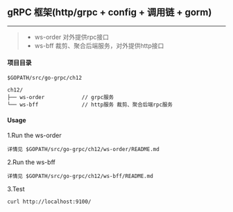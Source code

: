 ## gRPC 框架(http/grpc + config + 调用链 + gorm)

------

> * ws-order 对外提供rpc接口
> * ws-bff 裁剪、聚合后端服务，对外提供http接口

#### 项目目录
```
$GOPATH/src/go-grpc/ch12

ch12/
├── ws-order            // grpc服务
└── ws-bff              // http服务 裁剪、聚合后端rpc服务
```

#### Usage
1.Run the ws-order
```
详情见 $GOPATH/src/go-grpc/ch12/ws-order/README.md
```

2.Run the ws-bff
```
详情见 $GOPATH/src/go-grpc/ch12/ws-bff/README.md
```

3.Test
```
curl http://localhost:9100/
```
